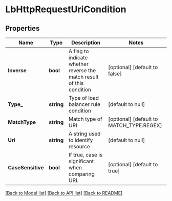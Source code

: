 # LbHttpRequestUriCondition

## Properties
Name | Type | Description | Notes
------------ | ------------- | ------------- | -------------
**Inverse** | **bool** | A flag to indicate whether reverse the match result of this condition | [optional] [default to false]
**Type_** | **string** | Type of load balancer rule condition | [default to null]
**MatchType** | **string** | Match type of URI | [optional] [default to MATCH_TYPE.REGEX]
**Uri** | **string** | A string used to identify resource | [default to null]
**CaseSensitive** | **bool** | If true, case is significant when comparing URI.  | [optional] [default to true]

[[Back to Model list]](../README.md#documentation-for-models) [[Back to API list]](../README.md#documentation-for-api-endpoints) [[Back to README]](../README.md)

